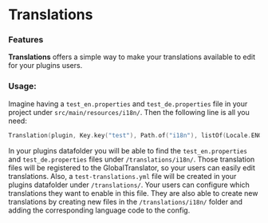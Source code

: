 # Translations

### Features

**Translations** offers a simple way to make your translations available to edit for your plugins users.

### Usage:

Imagine having a `test_en.properties` and `test_de.properties` file in your project under `src/main/resources/i18n/`.
Then the following line is all you need:

```kotlin
Translation(plugin, Key.key("test"), Path.of("i18n"), listOf(Locale.ENGLISH, Locale.GERMAN))
```

In your plugins datafolder you will be able to find the `test_en.properties` and `test_de.properties` files
under `/translations/i18n/`.
Those translation files will be registered to the GlobalTranslator, so your users can easily edit translations.
Also, a `test-translations.yml` file will be created in your plugins datafolder under `/translations/`.
Your users can configure which translations they want to enable in this file.
They are also able to create new translations by creating new files in the `/translations/i18n/` folder and adding the
corresponding language code to the config.
